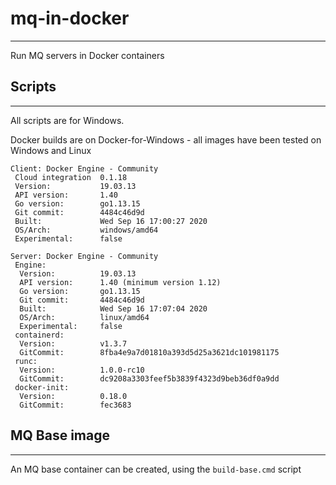 # mq-in-docker
--------------

Run MQ servers in Docker containers

## Scripts
----------------

All scripts are for Windows.

Docker builds are on Docker-for-Windows - all images have been tested on Windows and Linux

```
Client: Docker Engine - Community
 Cloud integration  0.1.18
 Version:           19.03.13
 API version:       1.40
 Go version:        go1.13.15
 Git commit:        4484c46d9d
 Built:             Wed Sep 16 17:00:27 2020
 OS/Arch:           windows/amd64
 Experimental:      false

Server: Docker Engine - Community
 Engine:
  Version:          19.03.13
  API version:      1.40 (minimum version 1.12)
  Go version:       go1.13.15
  Git commit:       4484c46d9d
  Built:            Wed Sep 16 17:07:04 2020
  OS/Arch:          linux/amd64
  Experimental:     false
 containerd:
  Version:          v1.3.7
  GitCommit:        8fba4e9a7d01810a393d5d25a3621dc101981175
 runc:
  Version:          1.0.0-rc10
  GitCommit:        dc9208a3303feef5b3839f4323d9beb36df0a9dd
 docker-init:
  Version:          0.18.0
  GitCommit:        fec3683
```

## MQ Base image
-----------------

An MQ base container can be created, using the `build-base.cmd` script